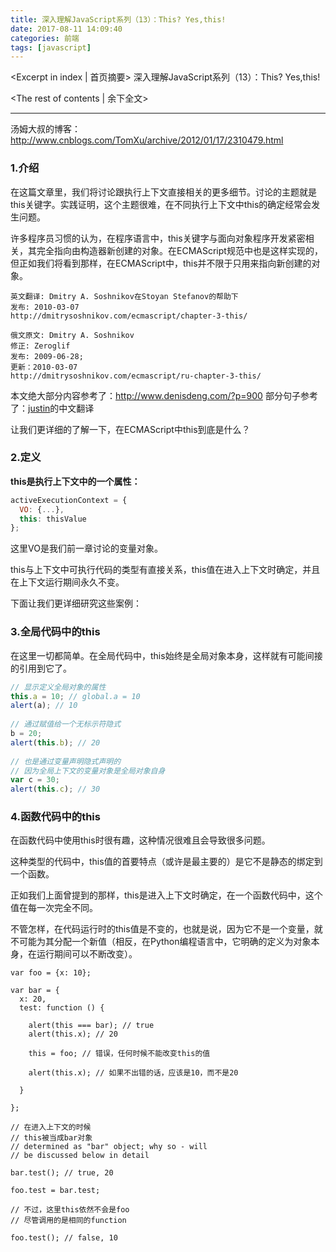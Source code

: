 ```yaml
---
title: 深入理解JavaScript系列（13）：This? Yes,this!
date: 2017-08-11 14:09:40
categories: 前端
tags: [javascript]
---
```

<Excerpt in index | 首页摘要> 
深入理解JavaScript系列（13）：This? Yes,this!
<!-- more -->
<The rest of contents | 余下全文>

-----
汤姆大叔的博客：http://www.cnblogs.com/TomXu/archive/2012/01/17/2310479.html

### 1.介绍
在这篇文章里，我们将讨论跟执行上下文直接相关的更多细节。讨论的主题就是this关键字。实践证明，这个主题很难，在不同执行上下文中this的确定经常会发生问题。

许多程序员习惯的认为，在程序语言中，this关键字与面向对象程序开发紧密相关，其完全指向由构造器新创建的对象。在ECMAScript规范中也是这样实现的，但正如我们将看到那样，在ECMAScript中，this并不限于只用来指向新创建的对象。

```
英文翻译: Dmitry A. Soshnikov在Stoyan Stefanov的帮助下
发布: 2010-03-07
http://dmitrysoshnikov.com/ecmascript/chapter-3-this/

俄文原文: Dmitry A. Soshnikov
修正: Zeroglif
发布: 2009-06-28; 
更新：2010-03-07
http://dmitrysoshnikov.com/ecmascript/ru-chapter-3-this/

```
本文绝大部分内容参考了：http://www.denisdeng.com/?p=900
部分句子参考了：[justin](http://www.cnblogs.com/justinw/archive/2010/05/04/1727295.html#this-value-in-the-global-code)的中文翻译

让我们更详细的了解一下，在ECMAScript中this到底是什么？

### 2.定义
**this是执行上下文中的一个属性：**

```javascript
activeExecutionContext = {
  VO: {...},
  this: thisValue
};
```
这里VO是我们前一章讨论的变量对象。

this与上下文中可执行代码的类型有直接关系，this值在进入上下文时确定，并且在上下文运行期间永久不变。

下面让我们更详细研究这些案例：

### 3.全局代码中的this
在这里一切都简单。在全局代码中，this始终是全局对象本身，这样就有可能间接的引用到它了。

```javascript
// 显示定义全局对象的属性
this.a = 10; // global.a = 10
alert(a); // 10
 
// 通过赋值给一个无标示符隐式
b = 20;
alert(this.b); // 20
 
// 也是通过变量声明隐式声明的
// 因为全局上下文的变量对象是全局对象自身
var c = 30;
alert(this.c); // 30
```

### 4.函数代码中的this
在函数代码中使用this时很有趣，这种情况很难且会导致很多问题。

这种类型的代码中，this值的首要特点（或许是最主要的）是它不是静态的绑定到一个函数。

正如我们上面曾提到的那样，this是进入上下文时确定，在一个函数代码中，这个值在每一次完全不同。

不管怎样，在代码运行时的this值是不变的，也就是说，因为它不是一个变量，就不可能为其分配一个新值（相反，在Python编程语言中，它明确的定义为对象本身，在运行期间可以不断改变）。

```
var foo = {x: 10};
 
var bar = {
  x: 20,
  test: function () {
 
    alert(this === bar); // true
    alert(this.x); // 20
 
    this = foo; // 错误，任何时候不能改变this的值
 
    alert(this.x); // 如果不出错的话，应该是10，而不是20
 
  }
 
};
 
// 在进入上下文的时候
// this被当成bar对象
// determined as "bar" object; why so - will
// be discussed below in detail
 
bar.test(); // true, 20
 
foo.test = bar.test;
 
// 不过，这里this依然不会是foo
// 尽管调用的是相同的function
 
foo.test(); // false, 10
```


